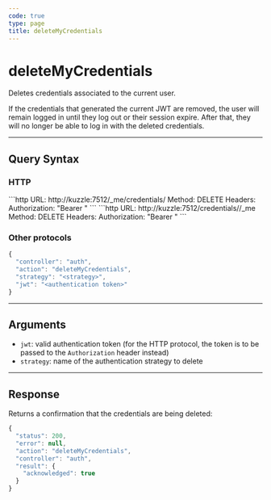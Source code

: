 ```yaml
---
code: true
type: page
title: deleteMyCredentials
---
```


# deleteMyCredentials



Deletes credentials associated to the current user.

If the credentials that generated the current JWT are removed, the user will remain logged in until they log out or their session expire. After that, they will no longer be able to log in with the deleted credentials.

---

## Query Syntax

### HTTP

<SinceBadge version="auto-version"/>
```http
URL: http://kuzzle:7512/_me/credentials/<strategy>
Method: DELETE
Headers: Authorization: "Bearer <authentication token>"
```

<DeprecatedBadge version="auto-version">
```http
URL: http://kuzzle:7512/credentials/<strategy>/_me
Method: DELETE
Headers: Authorization: "Bearer <authentication token>"
```
</DeprecatedBadge>

### Other protocols

```js
{
  "controller": "auth",
  "action": "deleteMyCredentials",
  "strategy": "<strategy>",
  "jwt": "<authentication token>"
}
```

---

## Arguments

- `jwt`: valid authentication token (for the HTTP protocol, the token is to be passed to the `Authorization` header instead)
- `strategy`: name of the authentication strategy to delete

---

## Response

Returns a confirmation that the credentials are being deleted:

```js
{
  "status": 200,
  "error": null,
  "action": "deleteMyCredentials",
  "controller": "auth",
  "result": {
    "acknowledged": true
  }
}
```
